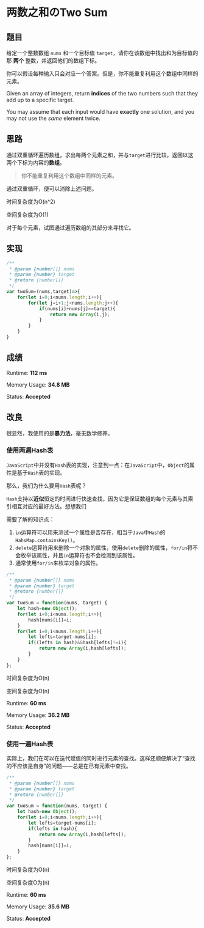 # 两数之和のTwo Sum

## 题目

给定一个整数数组 `nums` 和一个目标值 `target`，请你在该数组中找出和为目标值的那 **两个** 整数，并返回他们的数组下标。

你可以假设每种输入只会对应一个答案。但是，你不能重复利用这个数组中同样的元素。

Given an array of integers, return **indices** of the two numbers such that they add up to a specific target.

You may assume that each input would have **exactly** one solution, and you may not use the *same* element twice.

## 思路

通过双重循环遍历数组，求出每两个元素之和，并与`target`进行比较，返回以这两个下标为内容的**数组**。

> 你不能重复利用这个数组中同样的元素。

通过双重循环，便可以消除上述问题。

时间复杂度为O(n^2)

空间复杂度为O(1)

对于每个元素，试图通过遍历数组的其部分来寻找它。

## 实现

```javascript
/**
 * @param {number[]} nums
 * @param {number} target
 * @return {number[]}
 */
var twoSum=(nums,target)=>{
    for(let i=0;i<nums.length;i++){
        for(let j=i+1;j<nums.length;j++){
            if(nums[i]+nums[j]==target){
                return new Array(i,j);
            }
        }
    }
}
```

## 成绩

Runtime:  **112 ms**

Memory Usage:  **34.8 MB**

Status:  **Accepted**

## 改良

很显然，我使用的是**暴力法**，毫无数学修养。

### 使用两遍Hash表

`JavaScript`中并没有`Hash`表的实现，注意到一点：在`JavaScript`中，`Object`的属性是基于`Hash`表的实现。

那么，我们为什么要用`Hash`表呢？

`Hash`支持以**近似**恒定的时间进行快速查找，因为它是保证数组的每个元素与其索引相互对应的最好方法。想想我们

需要了解的知识点：

1. `in`运算符可以用来测试一个属性是否存在，相当于`Java`中`Hash`的`HahsMap.containsKey()`。
2. `delete`运算符用来删除一个对象的属性，使用`delete`删除的属性，`for/in`将不会枚举该属性，并且`in`运算符也不会检测到该属性。
3. 通常使用`for/in`来枚举对象的属性。

```javascript
/**
 * @param {number[]} nums
 * @param {number} target
 * @return {number[]}
 */
var twoSum = function(nums, target) {
    let hash=new Object();
    for(let i=0;i<nums.length;i++){
        hash[nums[i]]=i;
    }
    for(let i=0;i<nums.length;i++){
        let lefts=target-nums[i];
        if((lefts in hash)&&hash[lefts]!=i){
            return new Array(i,hash[lefts]);
        }
    }
};
```

时间复杂度为O(n)

空间复杂度为O(n)

Runtime:  **60 ms**

Memory Usage:  **36.2 MB**

Status:  **Accepted**

### 使用一遍Hash表

实际上，我们在可以在迭代赋值的同时进行元素的查找。这样还顺便解决了“查找的不应该是自身”的问题——总是在已有元素中查找。

```javascript
/**
 * @param {number[]} nums
 * @param {number} target
 * @return {number[]}
 */
var twoSum = function(nums, target) {
    let hash=new Object();
    for(let i=0;i<nums.length;i++){
        let lefts=target-nums[i];
        if(lefts in hash){
            return new Array(i,hash[lefts]);
        }
        hash[nums[i]]=i;
    }
};
```
时间复杂度为O(n)

空间复杂度O为(n)

Runtime:  **60 ms**

Memory Usage:  **35.6 MB**

Status:  **Accepted**